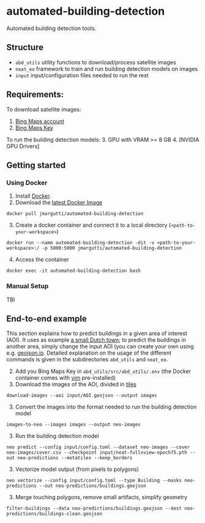 # automated-building-detection
Automated building detection tools.

## Structure
* `abd_utils` utility functions to download/process satellite images
* `neat_eo` framework to train and run building detection models on images
* `input` input/configuration files needed to run the rest
## Requirements:
To download satellite images:
1. [Bing Maps account](https://docs.microsoft.com/en-us/bingmaps/getting-started/bing-maps-dev-center-help/creating-a-bing-maps-account)
2. [Bing Maps Key](https://docs.microsoft.com/en-us/bingmaps/getting-started/bing-maps-dev-center-help/getting-a-bing-maps-key)

To run the building detection models:
3. GPU with VRAM >= 8 GB
4. [NVIDIA GPU Drivers]

## Getting started
### Using Docker
1. Install [Docker](https://www.docker.com/get-started).
2. Download the [latest Docker Image](https://hub.docker.com/r/jmargutti/automated-building-detection)
```
docker pull jmargutti/automated-building-detection
```
3. Create a docker container and connect it to a local directory (`<path-to-your-workspace>`)
```
docker run --name automated-building-detection -dit -v <path-to-your-workspace>:/ -p 5000:5000 jmargutti/automated-building-detection
```
4. Access the container
```
docker exec -it automated-building-detection bash
```

### Manual Setup
TBI

## End-to-end example
This section explains how to predict buildings in a given area of interest (AOI). It uses as example [a small Dutch town](https://en.wikipedia.org/wiki/Giethoorn); to predict the buildings in another area, simply change the input AOI (you can create your own using e.g. [geojson.io](http://geojson.io/).
Detailed explanation on the usage of the different commands is given in the subdirectories `abd_utils` and `neat_eo`.

2. Add you Bing Maps Key in `abd_utils/src/abd_utils/.env` (the Docker container comes with [vim](https://www.vim.org/) pre-installed)
3. Download the images of the AOI, divided in [tiles](https://wiki.openstreetmap.org/wiki/Slippy_map_tilenames)
```
download-images --aoi input/AOI.geojson --output images
```
3. Convert the images into the format needed to run the building detection model
```
images-to-neo --images images --output neo-images
```
3. Run the building detection model 
```
neo predict --config input/config.toml --dataset neo-images --cover neo-images/cover.csv --checkpoint input/neat-fullxview-epoch75.pth --out neo-predictions --metatiles --keep_borders
```
3. Vectorize model output (from pixels to polygons)
```
neo vectorize --config input/config.toml --type Building --masks neo-predictions --out neo-predictions/buildings.geojson
```
3. Merge touching polygons, remove small artifacts, simplify geometry
```
filter-buildings --data neo-predictions/buildings.geojson --dest neo-predictions/buildings-clean.geojson
```

